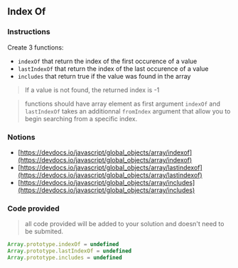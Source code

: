 ## Index Of

### Instructions

Create 3 functions:
- `indexOf` that return the index of the first occurence of a value
- `lastIndexOf` that return the index of the last occurence of a value
- `includes` that return true if the value was found in the array

> If a value is not found, the returned index is -1

> functions should have array element as first argument
> `indexOf` and `lastIndexOf` takes an additionnal `fromIndex` argument
> that allow you to begin searching from a specific index.


### Notions

- [https://devdocs.io/javascript/global_objects/array/indexof](https://devdocs.io/javascript/global_objects/array/indexof)
- [https://devdocs.io/javascript/global_objects/array/lastindexof](https://devdocs.io/javascript/global_objects/array/lastindexof)
- [https://devdocs.io/javascript/global_objects/array/includes](https://devdocs.io/javascript/global_objects/array/includes)


### Code provided

> all code provided will be added to your solution and doesn't need to be submited.

```js
Array.prototype.indexOf = undefined
Array.prototype.lastIndexOf = undefined
Array.prototype.includes = undefined
```

